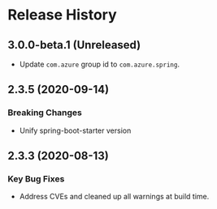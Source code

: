 # Release History

## 3.0.0-beta.1 (Unreleased)
- Update `com.azure` group id to `com.azure.spring`.

## 2.3.5 (2020-09-14)
### Breaking Changes
- Unify spring-boot-starter version

## 2.3.3 (2020-08-13)
### Key Bug Fixes 
- Address CVEs and cleaned up all warnings at build time. 
